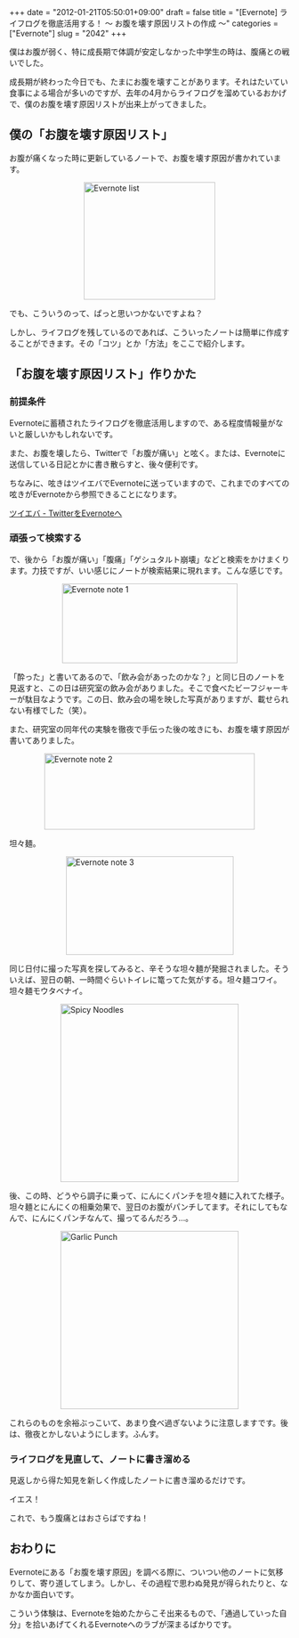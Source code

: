 +++
date = "2012-01-21T05:50:01+09:00"
draft = false
title = "[Evernote] ライフログを徹底活用する！ 〜 お腹を壊す原因リストの作成 〜"
categories = ["Evernote"]
slug = "2042"
+++

僕はお腹が弱く、特に成長期で体調が安定しなかった中学生の時は、腹痛との戦いでした。

成長期が終わった今日でも、たまにお腹を壊すことがあります。それはたいてい食事による場合が多いのですが、去年の4月からライフログを溜めているおかげで、僕のお腹を壊す原因リストが出来上がってきました。

<h2>僕の「お腹を壊す原因リスト」</h2>

お腹が痛くなった時に更新しているノートで、お腹を壊す原因が書かれています。

<img style="display:block; margin-left:auto; margin-right:auto;" src="/images/2012/01/Evernote_list.png" alt="Evernote list" title="Evernote_list.png" border="0" width="236" height="211" />

でも、こういうのって、ぱっと思いつかないですよね？

しかし、ライフログを残しているのであれば、こういったノートは簡単に作成することができます。その「コツ」とか「方法」をここで紹介します。

<h2>「お腹を壊す原因リスト」作りかた</h2>

<h3>前提条件</h3>

Evernoteに蓄積されたライフログを徹底活用しますので、ある程度情報量がないと厳しいかもしれないです。

また、お腹を壊したら、Twitterで「お腹が痛い」と呟く。または、Evernoteに送信している日記とかに書き散らすと、後々便利です。

ちなみに、呟きはツイエバでEvernoteに送っていますので、これまでのすべての呟きがEvernoteから参照できることになります。

<a href="http://twieve.net/" target="_blank">ツイエバ - TwitterをEvernoteへ</a>

<h3>頑張って検索する</h3>

で、後から「お腹が痛い」「腹痛」「ゲシュタルト崩壊」などと検索をかけまくります。力技ですが、いい感じにノートが検索結果に現れます。こんな感じです。

<img style="display:block; margin-left:auto; margin-right:auto;" src="/images/2012/01/Evernote_note_1.png" alt="Evernote note 1" title="Evernote_note_1.png" border="0" width="315" height="143" />

「酔った」と書いてあるので、「飲み会があったのかな？」と同じ日のノートを見返すと、この日は研究室の飲み会がありました。そこで食べたビーフジャーキーが駄目なようです。この日、飲み会の場を映した写真がありますが、載せられない有様でした（笑）。

また、研究室の同年代の実験を徹夜で手伝った後の呟きにも、お腹を壊す原因が書いてありました。

<img style="display:block; margin-left:auto; margin-right:auto;" src="/images/2012/01/Evernote_note_2.png" alt="Evernote note 2" title="Evernote_note_2.png" border="0" width="378" height="137" />

坦々麺。

<img style="display:block; margin-left:auto; margin-right:auto;" src="/images/2012/01/Evernote_note_3.png" alt="Evernote note 3" title="Evernote_note_3.png" border="0" width="301" height="177" />

同じ日付に撮った写真を探してみると、辛そうな坦々麺が発掘されました。そういえば、翌日の朝、一時間ぐらいトイレに篭ってた気がする。坦々麺コワイ。坦々麺モウタベナイ。

<img style="display:block; margin-left:auto; margin-right:auto;" src="/images/2012/01/Spicy_Noodles.jpeg" alt="Spicy Noodles" title="Spicy_Noodles.jpeg" border="0" width="320" height="320" />

後、この時、どうやら調子に乗って、にんにくパンチを坦々麺に入れてた様子。坦々麺とにんにくの相乗効果で、翌日のお腹がパンチしてます。それにしてもなんで、にんにくパンチなんて、撮ってるんだろう…。

<img style="display:block; margin-left:auto; margin-right:auto;" src="/images/2012/01/Garlic_Punch.jpeg" alt="Garlic Punch" title="Garlic_Punch.jpeg" border="0" width="320" height="320" />

これらのものを余裕ぶっこいて、あまり食べ過ぎないように注意しますです。後は、徹夜とかしないようにします。ふんす。

<h3>ライフログを見直して、ノートに書き溜める</h3>

見返しから得た知見を新しく作成したノートに書き溜めるだけです。

イエス！

これで、もう腹痛とはおさらばですね！

<h2>おわりに</h2>

Evernoteにある「お腹を壊す原因」を調べる際に、ついつい他のノートに気移りして、寄り道してしまう。しかし、その過程で思わぬ発見が得られたりと、なかなか面白いです。

こういう体験は、Evernoteを始めたからこそ出来るもので、「通過していった自分」を拾いあげてくれるEvernoteへのラブが深まるばかりです。
